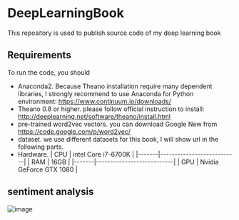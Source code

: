 # DeepLearningBook
This repository is used to publish source code of my deep learning book 

## Requirements
To run the code, you should
 - Anaconda2. Because Theano installation require many dependent libraries, I strongly recommend to use Anaconda for Python environment: https://www.continuum.io/downloads/
 - Theano 0.8 or higher. please follow official instruction to install: http://deeplearning.net/software/theano/install.html
 - pre-trained word2vec vectors. you can download Google New from https://code.google.com/p/word2vec/
 - dataset. we use different datasets for this book, I will show url in the following parts. 
 - Hardware. 
	|  CPU  |    intel Core i7-6700K    |
	|-------|---------------------------|
	|  RAM  |           16GB            |
	|-------|---------------------------|
	|  GPU  |  Nvidia GeForce GTX 1080  |
  
 
## sentiment analysis
![image](https://github.com/innovation-cat/DeepLearningBook/raw/master/raw/performance.png)
